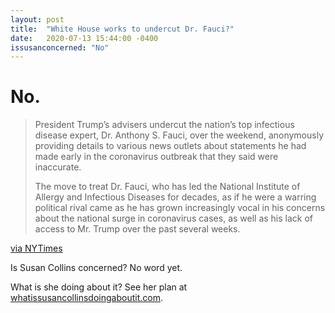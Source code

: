 ```yaml
---
layout: post
title:  "White House works to undercut Dr. Fauci?"
date:   2020-07-13 15:44:00 -0400
issusanconcerned: "No"
---
```

# No.

> President Trump’s advisers undercut the nation’s top infectious disease expert, Dr. Anthony S. Fauci, over the weekend, anonymously providing details to various news outlets about statements he had made early in the coronavirus outbreak that they said were inaccurate.
>
> The move to treat Dr. Fauci, who has led the National Institute of Allergy and Infectious Diseases for decades, as if he were a warring political rival came as he has grown increasingly vocal in his concerns about the national surge in coronavirus cases, as well as his lack of access to Mr. Trump over the past several weeks.

[via NYTimes](https://www.nytimes.com/2020/07/12/us/politics/fauci-trump-coronavirus.html)


Is Susan Collins concerned? No word yet.

What is she doing about it? See her plan at [whatissusancollinsdoingaboutit.com](https://whatissusancollinsdoingaboutit.com).
